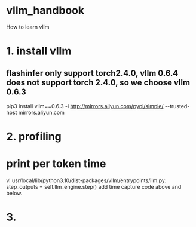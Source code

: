 # vllm_handbook
How to learn vllm

# 1. install vllm
## flashinfer only support torch2.4.0, vllm 0.6.4 does not support torch 2.4.0, so we choose vllm 0.6.3
pip3 install vllm==0.6.3 -i http://mirrors.aliyun.com/pypi/simple/ --trusted-host mirrors.aliyun.com


# 2. profiling
# print per token time 
vi usr/local/lib/python3.10/dist-packages/vllm/entrypoints/llm.py:  step_outputs = self.llm_engine.step()
add time capture code above and below.

# 3. 
